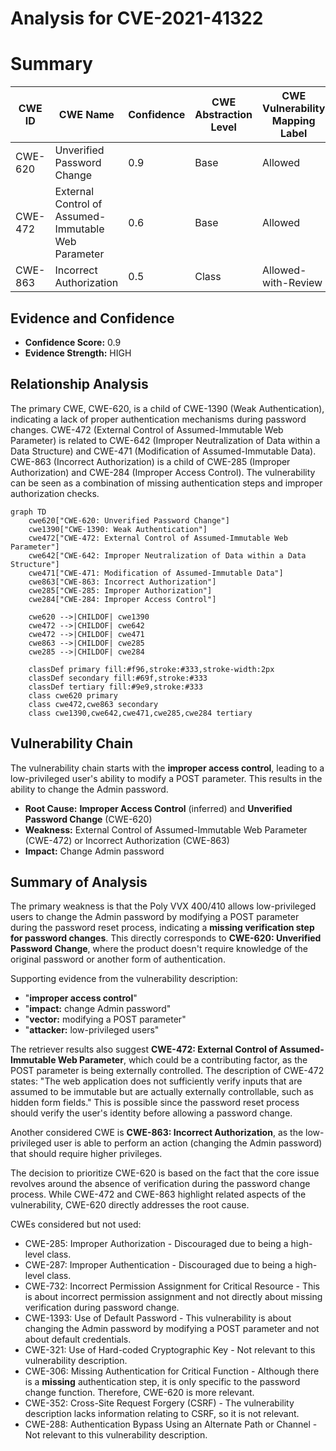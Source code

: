 # Analysis for CVE-2021-41322

# Summary
| CWE ID | CWE Name | Confidence | CWE Abstraction Level | CWE Vulnerability Mapping Label | CWE-Vulnerability Mapping Notes |
|---|---|---|---|---|---|
| CWE-620 | Unverified Password Change | 0.9 | Base | Allowed | Primary CWE |
| CWE-472 | External Control of Assumed-Immutable Web Parameter | 0.6 | Base | Allowed | Secondary Candidate |
| CWE-863 | Incorrect Authorization | 0.5 | Class | Allowed-with-Review | Secondary Candidate |

## Evidence and Confidence

*   **Confidence Score:** 0.9
*   **Evidence Strength:** HIGH

## Relationship Analysis
The primary CWE, CWE-620, is a child of CWE-1390 (Weak Authentication), indicating a lack of proper authentication mechanisms during password changes. CWE-472 (External Control of Assumed-Immutable Web Parameter) is related to CWE-642 (Improper Neutralization of Data within a Data Structure) and CWE-471 (Modification of Assumed-Immutable Data). CWE-863 (Incorrect Authorization) is a child of CWE-285 (Improper Authorization) and CWE-284 (Improper Access Control). The vulnerability can be seen as a combination of missing authentication steps and improper authorization checks.

```mermaid
graph TD
    cwe620["CWE-620: Unverified Password Change"]
    cwe1390["CWE-1390: Weak Authentication"]
    cwe472["CWE-472: External Control of Assumed-Immutable Web Parameter"]
    cwe642["CWE-642: Improper Neutralization of Data within a Data Structure"]
    cwe471["CWE-471: Modification of Assumed-Immutable Data"]
    cwe863["CWE-863: Incorrect Authorization"]
    cwe285["CWE-285: Improper Authorization"]
    cwe284["CWE-284: Improper Access Control"]
    
    cwe620 -->|CHILDOF| cwe1390
    cwe472 -->|CHILDOF| cwe642
    cwe472 -->|CHILDOF| cwe471
    cwe863 -->|CHILDOF| cwe285
    cwe285 -->|CHILDOF| cwe284

    classDef primary fill:#f96,stroke:#333,stroke-width:2px
    classDef secondary fill:#69f,stroke:#333
    classDef tertiary fill:#9e9,stroke:#333
    class cwe620 primary
    class cwe472,cwe863 secondary
    class cwe1390,cwe642,cwe471,cwe285,cwe284 tertiary
```

## Vulnerability Chain
The vulnerability chain starts with the **improper access control**, leading to a low-privileged user's ability to modify a POST parameter. This results in the ability to change the Admin password.
- **Root Cause:** **Improper Access Control** (inferred) and **Unverified Password Change** (CWE-620)
- **Weakness:** External Control of Assumed-Immutable Web Parameter (CWE-472) or Incorrect Authorization (CWE-863)
- **Impact:** Change Admin password

## Summary of Analysis
The primary weakness is that the Poly VVX 400/410 allows low-privileged users to change the Admin password by modifying a POST parameter during the password reset process, indicating a **missing verification step for password changes**. This directly corresponds to **CWE-620: Unverified Password Change**, where the product doesn't require knowledge of the original password or another form of authentication.

Supporting evidence from the vulnerability description:
- "**improper access control**"
- "**impact:** change Admin password"
- "**vector:** modifying a POST parameter"
- "**attacker:** low-privileged users"

The retriever results also suggest **CWE-472: External Control of Assumed-Immutable Web Parameter**, which could be a contributing factor, as the POST parameter is being externally controlled. The description of CWE-472 states: "The web application does not sufficiently verify inputs that are assumed to be immutable but are actually externally controllable, such as hidden form fields." This is possible since the password reset process should verify the user's identity before allowing a password change.

Another considered CWE is **CWE-863: Incorrect Authorization**, as the low-privileged user is able to perform an action (changing the Admin password) that should require higher privileges.

The decision to prioritize CWE-620 is based on the fact that the core issue revolves around the absence of verification during the password change process. While CWE-472 and CWE-863 highlight related aspects of the vulnerability, CWE-620 directly addresses the root cause.

CWEs considered but not used:
- CWE-285: Improper Authorization - Discouraged due to being a high-level class.
- CWE-287: Improper Authentication - Discouraged due to being a high-level class.
- CWE-732: Incorrect Permission Assignment for Critical Resource - This is about incorrect permission assignment and not directly about missing verification during password change.
- CWE-1393: Use of Default Password - This vulnerability is about changing the Admin password by modifying a POST parameter and not about default credentials.
- CWE-321: Use of Hard-coded Cryptographic Key - Not relevant to this vulnerability description.
- CWE-306: Missing Authentication for Critical Function - Although there is a **missing** authentication step, it is only specific to the password change function. Therefore, CWE-620 is more relevant.
- CWE-352: Cross-Site Request Forgery (CSRF) - The vulnerability description lacks information relating to CSRF, so it is not relevant.
- CWE-288: Authentication Bypass Using an Alternate Path or Channel - Not relevant to this vulnerability description.